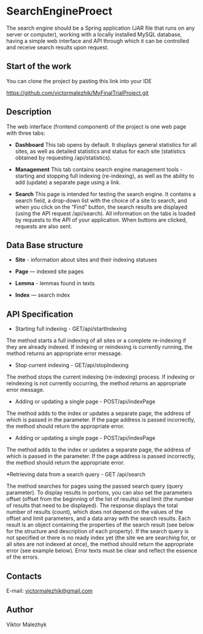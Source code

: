 # SearchEngineProect

The search engine should be a Spring application (JAR file that runs on any server or computer), working with a locally installed MySQL database, having a simple web interface and API through which it can be controlled and receive search results upon request.

## Start of the work

You can clone the project by pasting this link into your IDE

https://github.com/victormalezhik/MyFinalTrialProject.git

## Description 
The web interface (frontend component) of the project is one web page with three tabs:

* **Dashboard**
This tab opens by default. It displays general statistics for all sites, as well as detailed statistics and status for each site (statistics obtained by requesting /api/statistics).

* **Management**
This tab contains search engine management tools - starting and stopping full indexing (re-indexing), as well as the ability to add (update) a separate page using a link.

* **Search**
This page is intended for testing the search engine. It contains a search field, a drop-down list with the choice of a site to search, and when you click on the “Find” button, the search results are displayed (using the API request /api/search).
All information on the tabs is loaded by requests to the API of your application. When buttons are clicked, requests are also sent.

## Data Base structure

* **Site** - information about sites and their indexing statuses

* **Page** — indexed site pages

* **Lemma** - lemmas found in texts

* **Index** — search index

## API Specification

* Starting full indexing - GET/api/startIndexing

The method starts a full indexing of all sites or a complete re-indexing if they are already indexed.
If indexing or reindexing is currently running, the method returns an appropriate error message.

* Stop current indexing - GET/api/stopIndexing

The method stops the current indexing (re-indexing) process. If indexing or reindexing is not currently occurring, the method returns an appropriate error message.

* Adding or updating a single page - POST/api/indexPage

The method adds to the index or updates a separate page, the address of which is passed in the parameter.
If the page address is passed incorrectly, the method should return the appropriate error.

* Adding or updating a single page - POST/api/indexPage

The method adds to the index or updates a separate page, the address of which is passed in the parameter.
If the page address is passed incorrectly, the method should return the appropriate error.

*Retrieving data from a search query - GET /api/search

The method searches for pages using the passed search query (query parameter).
To display results in portions, you can also set the parameters offset (offset from the beginning of the list of results) and limit (the number of results that need to be displayed).
The response displays the total number of results (count), which does not depend on the values of the offset and limit parameters, and a data array with the search results. Each result is an object containing the properties of the search result (see below for the structure and description of each property).
If the search query is not specified or there is no ready index yet (the site we are searching for, or all sites are not indexed at once), the method should return the appropriate error (see example below). Error texts must be clear and reflect the essence of the errors.

## Сontacts
E-mail: victormalezhik@gmail.com

## Аuthor

Viktor Malezhyk
